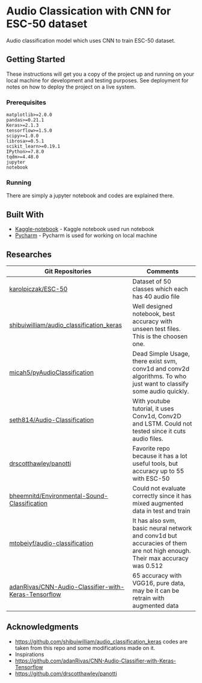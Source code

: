 # Audio Classication with CNN for ESC-50 dataset

Audio classification model which uses CNN to train ESC-50 dataset.  

## Getting Started

These instructions will get you a copy of the project up and running on your local machine for development and testing purposes. See deployment for notes on how to deploy the project on a live system.

### Prerequisites

```
matplotlib>=2.0.0
pandas>=0.21.1
Keras>=2.1.3
tensorflow>=1.5.0
scipy>=1.0.0
librosa>=0.5.1
scikit_learn>=0.19.1
IPython>=7.8.0
tqdm>=4.48.0
jupyter
notebook

```

### Running

There are simply a jupyter notebook and codes are explained there.

## Built With

* [Kaggle-notebook](https://www.kaggle.com/docs/notebooks) - Kaggle notebook used run notebook
* [Pycharm](https://www.jetbrains.com/pycharm/) - Pycharm is used for working on local machine

## Researches
			
| Git Repositories  | Comments |
| ------------- | ------------- |
|[karolpiczak/ESC-50](https://github.com/karolpiczak/ESC-50)  | Dataset of 50 classes which each has 40 audio file |
| [shibuiwilliam/audio_classification_keras](https://github.com/shibuiwilliam/audio_classification_keras)  | Well designed notebook, best accuracy with unseen test files. This is the choosen one.  |
| [micah5/pyAudioClassification](https://github.com/micah5/pyAudioClassification) | Dead Simple Usage, there exist svm, conv1d and conv2d algorithms. To who just want to classify some audio quickly.  |
| [seth814/Audio-Classification](https://github.com/seth814/Audio-Classification)  | With youtube tutorial, it uses Conv1d, Conv2D and LSTM. Could not tested since it cuts audio files.  |
| [drscotthawley/panotti](https://github.com/drscotthawley/panotti)  | Favorite repo because it has a lot useful tools, but accuracy up to 55 with ESC-50  |
| [bheemnitd/Environmental-Sound-Classification](https://github.com/bheemnitd/Environmental-Sound-Classification)  | Could not evaluate correctly since it has mixed augmented data in test and train  |
| [mtobeiyf/audio-classification](https://github.com/mtobeiyf/audio-classification)  | It has also svm, basic neural network and conv1d but accuracies of them are not high enough. Their max accuracy was 0.512  |
| [adanRivas/CNN-Audio-Classifier-with-Keras-Tensorflow](https://github.com/adanRivas/CNN-Audio-Classifier-with-Keras-Tensorflow)  | 65 accuracy with VGG16, pure data, may be it can be retrain with augmented data  |


## Acknowledgments

* https://github.com/shibuiwilliam/audio_classification_keras codes are taken from this repo and some modifications made on it.
* Inspirations  <br>
* https://github.com/adanRivas/CNN-Audio-Classifier-with-Keras-Tensorflow
* https://github.com/drscotthawley/panotti



